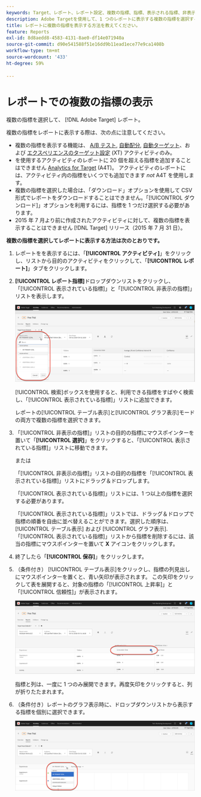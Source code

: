 ```yaml
---
keywords: Target、レポート、レポート設定、複数の指標、指標、表示される指標、非表示の指標
description: Adobe Targetを使用して、1 つのレポートに表示する複数の指標を選択する方法を説明します。
title: レポートに複数の指標を表示する方法を教えてください。
feature: Reports
exl-id: 8d8aedd8-4583-4131-8ae0-df14e071940a
source-git-commit: d90e541588f51e16dd9b11ead1ece77e9ca1408b
workflow-type: tm+mt
source-wordcount: '433'
ht-degree: 59%

---
```


# レポートでの複数の指標の表示

複数の指標を選択して、 [!DNL Adobe Target] レポート。

複数の指標をレポートに表示する際は、次の点に注意してください。

* 複数の指標を表示する機能は、 [A/B テスト](/help/main/c-activities/t-test-ab/test-ab.md), [自動配分](/help/main/c-activities/automated-traffic-allocation/automated-traffic-allocation.md), [自動ターゲット](/help/main/c-activities/auto-target/auto-target-to-optimize.md)、および [エクスペリエンスのターゲット設定](/help/main/c-activities/t-experience-target/experience-target.md) (XT) アクティビティのみ。
* を使用するアクティビティのレポートに 20 個を超える指標を追加することはできません [Analytics for Target](/help/main/c-integrating-target-with-mac/a4t/a4t.md) (A4T)。 アクティビティのレポートには、アクティビティ内の指標をいくつでも追加できます *not* A4T を使用します。
* 複数の指標を選択した場合は、「[](/help/main/c-reports/c-report-settings/downloading-data-in-csv-file.md)ダウンロード」オプションを使用して CSV 形式でレポートをダウンロードすることはできません。「[!UICONTROL ダウンロード]」オプションを利用するには、指標を 1 つだけ選択する必要があります。
* 2015 年 7 月より前に作成されたアクティビティに対して、複数の指標を表示することはできません [!DNL Target] リリース（2015 年 7 月 31 日）。

**複数の指標を選択してレポートに表示する方法は次のとおりです。**

1. レポートをを表示するには、「**[!UICONTROL アクティビティ]**」をクリックし、リストから目的のアクティビティをクリックして、「**[!UICONTROL レポート]**」タブをクリックします。
1. **[!UICONTROL レポート指標]**&#x200B;ドロップダウンリストをクリックし、「[!UICONTROL 表示されている指標]」と「[!UICONTROL 非表示の指標]」リストを表示します。

   ![](assets/multiple_metrics.png)

   [!UICONTROL 検索]ボックスを使用すると、利用できる指標をすばやく検索し、「[!UICONTROL 表示されている指標]」リストに追加できます。

   レポートの[!UICONTROL テーブル表示]と[!UICONTROL グラフ表示]モードの両方で複数の指標を選択できます。

1. 「[!UICONTROL 非表示の指標]」リストの目的の指標にマウスポインターを置いて「**[!UICONTROL 選択]**」をクリックすると、「[!UICONTROL 表示されている指標]」リストに移動できます。

   または

   「[!UICONTROL 非表示の指標]」リストの目的の指標を「[!UICONTROL 表示されている指標]」リストにドラッグ＆ドロップします。

   「[!UICONTROL 表示されている指標]」リストには、1 つ以上の指標を選択する必要があります。

   「[!UICONTROL 表示されている指標]」リストでは、ドラッグ＆ドロップで指標の順番を自由に並べ替えることができます。選択した順序は、 [!UICONTROL テーブル表示] および [!UICONTROL グラフ表示]. 「[!UICONTROL 表示されている指標]」リストから指標を削除するには、該当の指標にマウスポインターを置いて **X** アイコンをクリックします。

1. 終了したら「**[!UICONTROL 保存]**」をクリックします。
1. （条件付き） [!UICONTROL テーブル表示]をクリックし、指標の列見出しにマウスポインターを置くと、青い矢印が表示されます。 この矢印をクリックして表を展開すると、対象の指標の「[!UICONTROL 上昇率]」と「[!UICONTROL 信頼性]」が表示されます。

   ![](assets/multiple_metrics_table.png)

   指標と列は、一度に 1 つのみ展開できます。再度矢印をクリックすると、列が折りたたまれます。

1. （条件付き）レポートのグラフ表示時に、ドロップダウンリストから表示する指標を個別に選択できます。

   ![](assets/multiple_metrics_graph.png)
